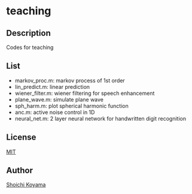 teaching
====
## Description
Codes for teaching

## List
- markov_proc.m: markov process of 1st order
- lin_predict.m: linear prediction
- wiener_filter.m: wiener filtering for speech enhancement
- plane_wave.m: simulate plane wave
- sph_harm.m: plot spherical harmonic function
- anc.m: active noise control in 1D
- neural_net.m: 2 layer neural network for handwritten digit recognition

## License
[MIT](https://github.com/sh01k/lecture/blob/master/LICENSE)

## Author
[Shoichi Koyama](http://www.sh01.org/)
